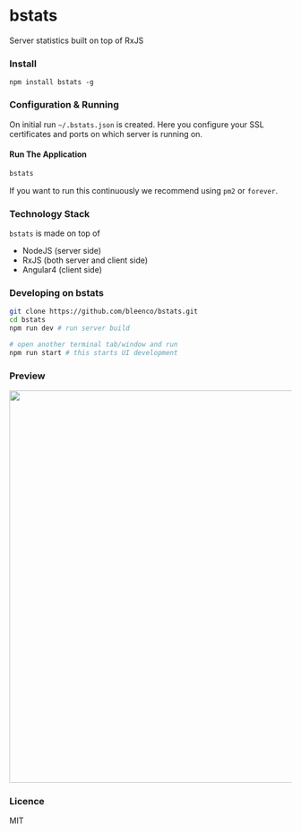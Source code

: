 # bstats

Server statistics built on top of RxJS

### Install

```
npm install bstats -g
```

### Configuration & Running

On initial run `~/.bstats.json` is created. Here you configure your SSL certificates and ports on which server is running on.

#### Run The Application

```sh
bstats
```

If you want to run this continuously we recommend using `pm2` or `forever`.

### Technology Stack

`bstats` is made on top of

- NodeJS (server side)
- RxJS (both server and client side)
- Angular4 (client side)

### Developing on bstats

```sh
git clone https://github.com/bleenco/bstats.git
cd bstats
npm run dev # run server build

# open another terminal tab/window and run
npm run start # this starts UI development
```

### Preview

<p align="center">
  <img src="https://user-images.githubusercontent.com/1796022/27514376-0014a7f0-5989-11e7-9ff2-06768014ef1e.png" width="700">
</p>

### Licence

MIT
